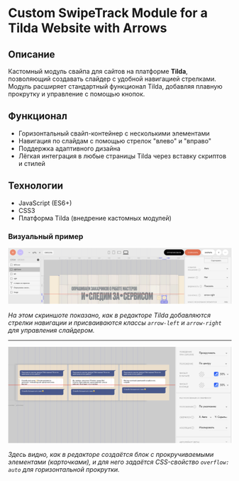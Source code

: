 # Custom SwipeTrack Module for a Tilda Website with Arrows

## Описание
Кастомный модуль свайпа для сайтов на платформе **Tilda**, позволяющий создавать слайдер с удобной навигацией стрелками. Модуль расширяет стандартный функционал Tilda, добавляя плавную прокрутку и управление с помощью кнопок.

## Функционал
- Горизонтальный свайп-контейнер с несколькими элементами
- Навигация по слайдам с помощью стрелок "влево" и "вправо"
- Поддержка адаптивного дизайна
- Лёгкая интеграция в любые страницы Tilda через вставку скриптов и стилей

## Технологии
- JavaScript (ES6+)
- CSS3
- Платформа Tilda (внедрение кастомных модулей)

### Визуальный пример

![Скриншот 1 — добавление стрелок и присвоение классов arrow-left и arrow-right в верхний блок](./screenshots/1.png)

*На этом скриншоте показано, как в редакторе Tilda добавляются стрелки навигации и присваиваются классы `arrow-left` и `arrow-right` для управления слайдером.*

---

![Скриншот 2 — добавление блока с прокруткой элементов (карточек) и установка свойства overflow: auto](./screenshots/2.png)

*Здесь видно, как в редакторе создаётся блок с прокручиваемыми элементами (карточками), и для него задаётся CSS-свойство `overflow: auto` для горизонтальной прокрутки.*
